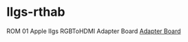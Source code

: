 # IIgs-rthab
ROM 01 Apple IIgs RGBToHDMI Adapter Board
[Adapter Board](pictures/Top%20of%20Board.jpeg)
